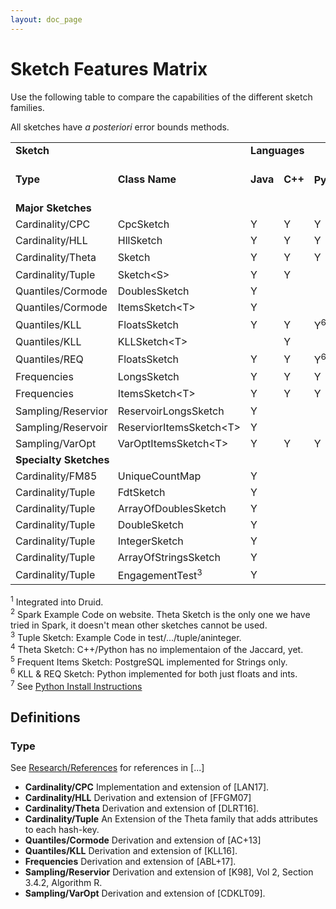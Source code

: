 ```yaml
---
layout: doc_page
---
```

<!--
    Licensed to the Apache Software Foundation (ASF) under one
    or more contributor license agreements.  See the NOTICE file
    distributed with this work for additional information
    regarding copyright ownership.  The ASF licenses this file
    to you under the Apache License, Version 2.0 (the
    "License"); you may not use this file except in compliance
    with the License.  You may obtain a copy of the License at

      http://www.apache.org/licenses/LICENSE-2.0

    Unless required by applicable law or agreed to in writing,
    software distributed under the License is distributed on an
    "AS IS" BASIS, WITHOUT WARRANTIES OR CONDITIONS OF ANY
    KIND, either express or implied.  See the License for the
    specific language governing permissions and limitations
    under the License.
-->
# Sketch Features Matrix

Use the following table to compare the capabilities of the different sketch families.

All sketches have *a posteriori* error bounds methods.

<div style="text-align: center">
<table>
<tr style="font-weight:bold"><td colspan="2">Sketch</td><td colspan="3">Languages</td><td colspan="4">Set Operations</td><td colspan="5">System Integrations</td><td colspan="3">Misc.</td></tr>

<tr style="font-weight:bold"><td>Type</td><td>Class Name</td><td>Java</td><td>C++</td><td>Python<sup>7</sup></td><td>Union</td><td>Inter-section</td><td>Difference</td><td>Jaccard</td><td>Hive</td><td>Pig</td><td>Druid<sup>1</sup></td><td>Spark<sup>2</sup></td><td>PostgreSQL (C++)</td><td>Con-current</td><td>Compact</td><td>Off Java Heap</td></tr>

<tr style="font-weight:bold"><td colspan="19">Major Sketches</td></tr>
<tr><td>Cardinality/CPC</td>   <td>CpcSketch</td>                    <td>Y</td> <td>Y</td> <td>Y</td>            <td>Y</td> <td></td>  <td></td>  <td></td>              <td>Y</td> <td>Y</td> <td></td>  <td></td>  <td>Y</td>             <td></td>  <td>Y</td> <td></td></tr>
<tr><td>Cardinality/HLL</td>   <td>HllSketch</td>                    <td>Y</td> <td>Y</td> <td>Y</td>            <td>Y</td> <td></td>  <td></td>  <td></td>              <td>Y</td> <td>Y</td> <td>Y</td> <td></td>  <td>Y</td>             <td></td>  <td></td>  <td>Y</td></tr>
<tr><td>Cardinality/Theta</td> <td>Sketch</td>                       <td>Y</td> <td>Y</td> <td>Y</td>            <td>Y</td> <td>Y</td> <td>Y</td> <td>Y<sup>4</sup></td> <td>Y</td> <td>Y</td> <td>Y</td> <td>Y</td> <td>Y</td>             <td>Y</td> <td>Y</td> <td>Y</td></tr>
<tr><td>Cardinality/Tuple</td> <td>Sketch&lt;S&gt;</td>              <td>Y</td> <td>Y</td> <td></td>             <td>Y</td> <td>Y</td> <td>Y</td> <td></td>              <td></td>  <td></td>  <td></td>  <td></td>  <td></td>              <td></td>  <td>Y</td> <td>Y</td></tr>
<tr><td>Quantiles/Cormode</td> <td>DoublesSketch</td>                <td>Y</td> <td></td>  <td></td>             <td>Y</td> <td></td>  <td></td>  <td></td>              <td>Y</td> <td>Y</td> <td>Y</td> <td></td>  <td></td>              <td></td>  <td>Y</td> <td>Y</td></tr>
<tr><td>Quantiles/Cormode</td> <td>ItemsSketch&lt;T&gt;</td>         <td>Y</td> <td></td>  <td></td>             <td>Y</td> <td></td>  <td></td>  <td></td>              <td>Y</td> <td>Y</td> <td></td>  <td></td>  <td></td>              <td></td>  <td></td>  <td></td></tr>
<tr><td>Quantiles/KLL</td>     <td>FloatsSketch</td>                 <td>Y</td> <td>Y</td> <td>Y<sup>6</sup></td><td>Y</td> <td></td>  <td></td>  <td></td>              <td>Y</td> <td>Y</td> <td></td>  <td></td>  <td>Y</td>             <td></td>  <td></td>  <td></td></tr>
<tr><td>Quantiles/KLL</td>     <td>KLLSketch&lt;T&gt;</td>           <td></td>  <td>Y</td> <td></td>             <td>Y</td> <td></td>  <td></td>  <td></td>              <td></td>  <td></td>  <td></td>  <td></td>  <td></td>              <td></td>  <td></td>  <td></td></tr>
<tr><td>Quantiles/REQ</td>     <td>FloatsSketch</td>                 <td>Y</td> <td>Y</td> <td>Y<sup>6</sup></td><td></td>  <td></td>  <td></td>  <td></td>              <td></td>  <td></td>  <td></td>  <td></td>  <td></td>              <td></td>  <td></td>  <td></td></tr>
<tr><td>Frequencies</td>       <td>LongsSketch</td>                  <td>Y</td> <td>Y</td> <td>Y</td>            <td>Y</td> <td></td>  <td></td>  <td></td>              <td></td>  <td></td>  <td></td>  <td></td>  <td></td>              <td></td>  <td></td>  <td></td></tr>
<tr><td>Frequencies</td>       <td>ItemsSketch&lt;T&gt;</td>         <td>Y</td> <td>Y</td> <td>Y</td>            <td>Y</td> <td></td>  <td></td>  <td></td>              <td>Y</td> <td>Y</td> <td></td>  <td></td>  <td>Y<sup>5</sup></td> <td></td>  <td></td>  <td></td></tr>
<tr><td>Sampling/Reservior</td><td>ReservoirLongsSketch</td>         <td>Y</td> <td></td>  <td></td>             <td>Y</td> <td></td>  <td></td>  <td></td>              <td></td>  <td></td>  <td></td>  <td></td>  <td></td>              <td></td>  <td></td>  <td></td></tr>
<tr><td>Sampling/Reservoir</td><td>ReserviorItemsSketch&lt;T&gt;</td><td>Y</td> <td></td>  <td></td>             <td>Y</td> <td></td>  <td></td>  <td></td>              <td></td>  <td>Y</td> <td></td>  <td></td>  <td></td>              <td></td>  <td></td>  <td></td></tr>
<tr><td>Sampling/VarOpt</td>   <td>VarOptItemsSketch&lt;T&gt;</td>   <td>Y</td> <td>Y</td> <td>Y</td>            <td>Y</td> <td></td>  <td></td>  <td></td>              <td></td>  <td>Y</td> <td></td>  <td></td>  <td></td>              <td></td>  <td></td>  <td></td></tr>

<tr style="font-weight:bold"><td colspan="19">Specialty Sketches</td></tr>

<tr><td>Cardinality/FM85</td>  <td>UniqueCountMap</td>               <td>Y</td> <td></td>  <td></td>             <td></td>  <td></td>  <td></td>  <td></td>              <td></td>  <td></td>  <td></td>  <td></td>  <td></td>              <td></td>  <td></td>  <td></td></tr>
<tr><td>Cardinality/Tuple</td> <td>FdtSketch</td>                    <td>Y</td> <td></td>  <td></td>             <td>Y</td> <td>Y</td> <td>Y</td> <td></td>              <td></td>  <td></td>  <td></td>  <td></td>  <td></td>              <td></td>  <td></td>  <td></td></tr>
<tr><td>Cardinality/Tuple</td> <td>ArrayOfDoublesSketch</td>         <td>Y</td> <td></td>  <td></td>             <td>Y</td> <td>Y</td> <td>Y</td> <td></td>              <td>Y</td> <td>Y</td> <td>Y</td> <td></td>  <td></td>              <td></td>  <td>Y</td> <td>Y</td></tr>
<tr><td>Cardinality/Tuple</td> <td>DoubleSketch</td>                 <td>Y</td> <td></td>  <td></td>             <td>Y</td> <td>Y</td> <td>Y</td> <td></td>              <td></td>  <td></td>  <td></td>  <td></td>  <td></td>              <td></td>  <td></td>  <td></td></tr>
<tr><td>Cardinality/Tuple</td> <td>IntegerSketch</td>                <td>Y</td> <td></td>  <td></td>             <td>Y</td> <td>Y</td> <td>Y</td> <td></td>              <td></td>  <td></td>  <td></td>  <td></td>  <td></td>              <td></td>  <td></td>  <td></td></tr>
<tr><td>Cardinality/Tuple</td> <td>ArrayOfStringsSketch</td>         <td>Y</td> <td></td>  <td></td>             <td>Y</td> <td>Y</td> <td>Y</td> <td></td>              <td></td>  <td></td>  <td></td>  <td></td>  <td></td>              <td></td>  <td></td>  <td></td></tr>
<tr><td>Cardinality/Tuple</td> <td>EngagementTest<sup>3</sup></td>   <td>Y</td> <td></td>  <td></td>             <td>Y</td> <td>Y</td> <td>Y</td> <td></td>              <td></td>  <td></td>  <td></td>  <td></td>  <td></td>              <td></td>  <td></td>  <td></td></tr>
</table>
</div>


<sup>1</sup> Integrated into Druid.<br>
<sup>2</sup> Spark Example Code on website. Theta Sketch is the only one we have tried in Spark, it doesn't mean other sketches cannot be used.<br>
<sup>3</sup> Tuple Sketch: Example Code in test/.../tuple/aninteger.<br>
<sup>4</sup> Theta Sketch: C++/Python has no implementaion of the Jaccard, yet.<br>
<sup>5</sup> Frequent Items Sketch: PostgreSQL implemented for Strings only.<br>
<sup>6</sup> KLL & REQ Sketch: Python implemented for both just floats and ints.<br>
<sup>7</sup> See [Python Install Instructions](https://github.com/apache/datasketches-cpp/tree/master/python)<br>


## Definitions

### Type

See [Research/References]({{site.docs_dir}}/Community/Research.html) for references in [...]

* **Cardinality/CPC** Implementation and extension of [LAN17].
* **Cardinality/HLL** Derivation and extension of [FFGM07]  
* **Cardinality/Theta** Derivation and extension of [DLRT16].
* **Cardinality/Tuple** An Extension of the Theta family that adds attributes to each hash-key.
* **Quantiles/Cormode** Derivation and extension of [AC+13]
* **Quantiles/KLL** Derivation and extension of [KLL16].
* **Frequencies** Derivation and extension of [ABL+17].
* **Sampling/Reservior** Derivation and extension of [K98], Vol 2, Section 3.4.2, Algorithm R.  
* **Sampling/VarOpt** Derivation and extension of [CDKLT09].



